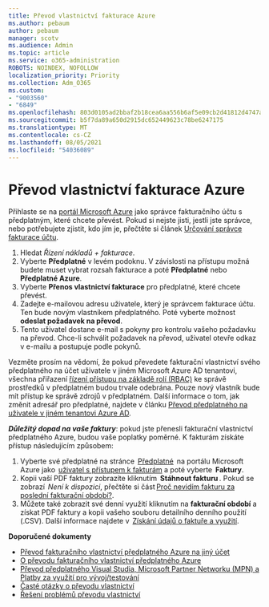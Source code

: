 ```yaml
---
title: Převod vlastnictví fakturace Azure
ms.author: pebaum
author: pebaum
manager: scotv
ms.audience: Admin
ms.topic: article
ms.service: o365-administration
ROBOTS: NOINDEX, NOFOLLOW
localization_priority: Priority
ms.collection: Adm_O365
ms.custom:
- "9003560"
- "6849"
ms.openlocfilehash: 803d0105ad2bbaf2b18cea6aa556b6af5e09cb2d41812d4747aa703e6e7d7780
ms.sourcegitcommit: b5f7da89a650d2915dc652449623c78be6247175
ms.translationtype: MT
ms.contentlocale: cs-CZ
ms.lasthandoff: 08/05/2021
ms.locfileid: "54036089"
---
```

# <a name="transfer-azure-billing-ownership"></a>Převod vlastnictví fakturace Azure

Přihlaste se na [portál Microsoft Azure](https://portal.azure.com/) jako správce fakturačního účtu s předplatným, které chcete převést. Pokud si nejste jisti, jestli jste správce, nebo potřebujete zjistit, kdo jím je, přečtěte si článek [Určování správce fakturace účtu](https://docs.microsoft.com/azure/cost-management-billing/understand/subscription-transfer#whoisaa).

1. Hledat _Řízení nákladů + fakturace_.
1. Vyberte **Předplatné** v levém podoknu. V závislosti na přístupu možná budete muset vybrat rozsah fakturace a poté **Předplatné** nebo **Předplatné Azure**.
1. Vyberte **Přenos vlastnictví fakturace** pro předplatné, které chcete převést.
1. Zadejte e-mailovou adresu uživatele, který je správcem fakturace účtu. Ten bude novým vlastníkem předplatného. Poté vyberte možnost **odeslat požadavek na převod**.
1. Tento uživatel dostane e-mail s pokyny pro kontrolu vašeho požadavku na převod. Chce-li schválit požadavek na převod, uživatel otevře odkaz v e-mailu a postupuje podle pokynů. 

Vezměte prosím na vědomí, že pokud převedete fakturační vlastnictví svého předplatného na účet uživatele v jiném Microsoft Azure AD tenantovi, všechna přiřazení [řízení přístupu na základě rolí (RBAC)](https://docs.microsoft.com/azure/role-based-access-control/overview?WT.mc_id=Portal-Microsoft_Azure_Support) ke správě prostředků v předplatném budou trvale odebrána. Pouze nový vlastník bude mít přístup ke správě zdrojů v předplatném. Další informace o tom, jak změnit adresář pro předplatné, najdete v článku [Převod předplatného na uživatele v jiném tenantovi Azure AD](https://docs.microsoft.com/azure/active-directory/managed-identities-azure-resources/known-issues?WT.mc_id=Portal-Microsoft_Azure_Support).

_**Důležitý dopad na vaše faktury**_: pokud jste přenesli fakturační vlastnictví předplatného Azure, budou vaše poplatky poměrné. K fakturám získáte přístup následujícím způsobem:  

1. Vyberte své předplatné na stránce  [Předplatné](https://portal.azure.com/#blade/Microsoft_Azure_Billing/SubscriptionsBlade)  na portálu Microsoft Azure jako  [uživatel s přístupem k fakturám](https://docs.microsoft.com/azure/cost-management-billing/manage/manage-billing-access?WT.mc_id=Portal-Microsoft_Azure_Support) a poté vyberte  **Faktury**.
1. Kopii vaší PDF faktury zobrazíte kliknutím  **Stáhnout fakturu** . Pokud se zobrazí  _Není k dispozici_, přečtěte si část [Proč nevidím fakturu za poslední fakturační období?](https://docs.microsoft.com/azure/cost-management-billing/manage/download-azure-invoice-daily-usage-date?WT.mc_id=Portal-Microsoft_Azure_Support#noinvoice).
1. Můžete také zobrazit své denní využití kliknutím na **fakturační období** a získat PDF faktury a kopii vašeho souboru detailního denního použití (.CSV). Další informace najdete v  [Získání údajů o faktuře a využití](https://docs.microsoft.com/azure/cost-management-billing/manage/download-azure-invoice-daily-usage-date?WT.mc_id=Portal-Microsoft_Azure_Support).

**Doporučené dokumenty**

- [Převod fakturačního vlastnictví předplatného Azure na jiný účet](https://docs.microsoft.com/azure/cost-management-billing/manage/billing-subscription-transfer)
- [O převodu fakturačního vlastnictví předplatného Azure](https://docs.microsoft.com//azure/cost-management-billing/understand/subscription-transfer)
- [Převod předplatného Visual Studia, Microsoft Partner Networku (MPN) a Platby za využití pro vývoj/testování](https://docs.microsoft.com/azure/billing/billing-subscription-transfer?WT.mc_id=Portal-Microsoft_Azure_Support#transferring-visual-studio-microsoft-partner-network-mpn-and-pay-as-you-go-devtest-subscriptions)
- [Časté otázky o převodu vlastnictví](https://docs.microsoft.com/azure/billing/billing-subscription-transfer?WT.mc_id=Portal-Microsoft_Azure_Support#frequently-asked-questions-faq-for-senders)
- [Řešení problémů převodu vlastnictví](https://docs.microsoft.com/azure/billing/billing-subscription-transfer?WT.mc_id=Portal-Microsoft_Azure_Support#troubleshooting)
